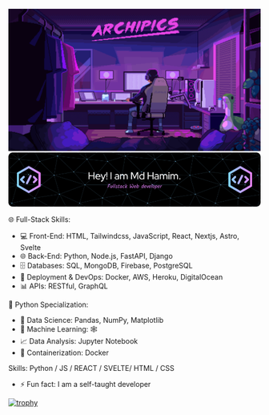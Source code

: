 ![Full-Stack Developer](https://raw.githubusercontent.com/seracoder/seracoder/refs/heads/main/coding.gif)
![Header](https://raw.githubusercontent.com/seracoder/seracoder/refs/heads/main/github-header-image.png)

🌐 Full-Stack Skills:
- 💻 Front-End: HTML, Tailwindcss, JavaScript, React, Nextjs, Astro, Svelte
- 🌐 Back-End: Python, Node.js, FastAPI, Django
- 🗄️ Databases: SQL, MongoDB, Firebase, PostgreSQL
- 🚀 Deployment & DevOps: Docker, AWS, Heroku, DigitalOcean
- 📊 APIs: RESTful, GraphQL

🐍 Python Specialization:
- 🧪 Data Science: Pandas, NumPy, Matplotlib
- 🤖 Machine Learning: 🕸️
- 📈 Data Analysis: Jupyter Notebook
- 🐳 Containerization: Docker

Skills: Python / JS / REACT / SVELTE/ HTML / CSS

- ⚡ Fun fact: I am a self-taught developer

[![trophy](https://github-profile-trophy.vercel.app/?username=seracoder)](https://github.com/ryo-ma/github-profile-trophy)

